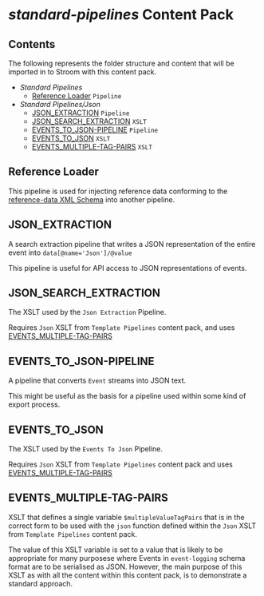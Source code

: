 # _standard-pipelines_ Content Pack

## Contents

The following represents the folder structure and content that will be imported in to Stroom with this content pack.

* _Standard Pipelines_ 
    * [Reference Loader](#reference-loader) `Pipeline`
* _Standard Pipelines/Json_ 
    * [JSON_EXTRACTION](#JSON_EXTRACTION) `Pipeline`
    * [JSON_SEARCH_EXTRACTION](#JSON_SEARCH_EXTRACTION) `XSLT`
    * [EVENTS_TO_JSON-PIPELINE](#EVENTS_TO_JSON-PIPELINE) `Pipeline`
    * [EVENTS_TO_JSON](#EVENTS_TO_JSON) `XSLT`
    * [EVENTS_MULTIPLE-TAG-PAIRS](#EVENTS_MULTIPLE-TAG-PAIRS) `XSLT`

## Reference Loader 

This pipeline is used for injecting reference data conforming to the [reference-data XML Schema](./core-xml-schemas.md#reference-data) into another pipeline.

## JSON_EXTRACTION

A search extraction pipeline that writes a JSON representation of the entire event into `data[@name='Json']/@value`

This pipeline is useful for API access to JSON representations of events.

## JSON_SEARCH_EXTRACTION

The XSLT used by the `Json Extraction` Pipeline.

Requires `Json` XSLT from `Template Pipelines` content pack, and uses [EVENTS_MULTIPLE-TAG-PAIRS](#EVENTS_MULTIPLE-TAG-PAIRS) 

## EVENTS_TO_JSON-PIPELINE

A pipeline that converts `Event` streams into JSON text.

This might be useful as the basis for a pipeline used within some kind of export process.

## EVENTS_TO_JSON

The XSLT used by the `Events To Json` Pipeline.

Requires `Json` XSLT from `Template Pipelines` content pack and uses [EVENTS_MULTIPLE-TAG-PAIRS](#EVENTS_MULTIPLE-TAG-PAIRS)

## EVENTS_MULTIPLE-TAG-PAIRS

XSLT that defines a single variable `$multipleValueTagPairs` that is in the correct form to be used with the `json` 
function defined within the `Json` XSLT from `Template Pipelines` content pack.

The value of this XSLT variable is set to a value that is likely to be appropriate for many purposese where Events
in `event-logging` schema format are to be serialised as JSON.  However, the main purpose of this XSLT as with all the
content within this content pack, is to demonstrate a standard approach.   
